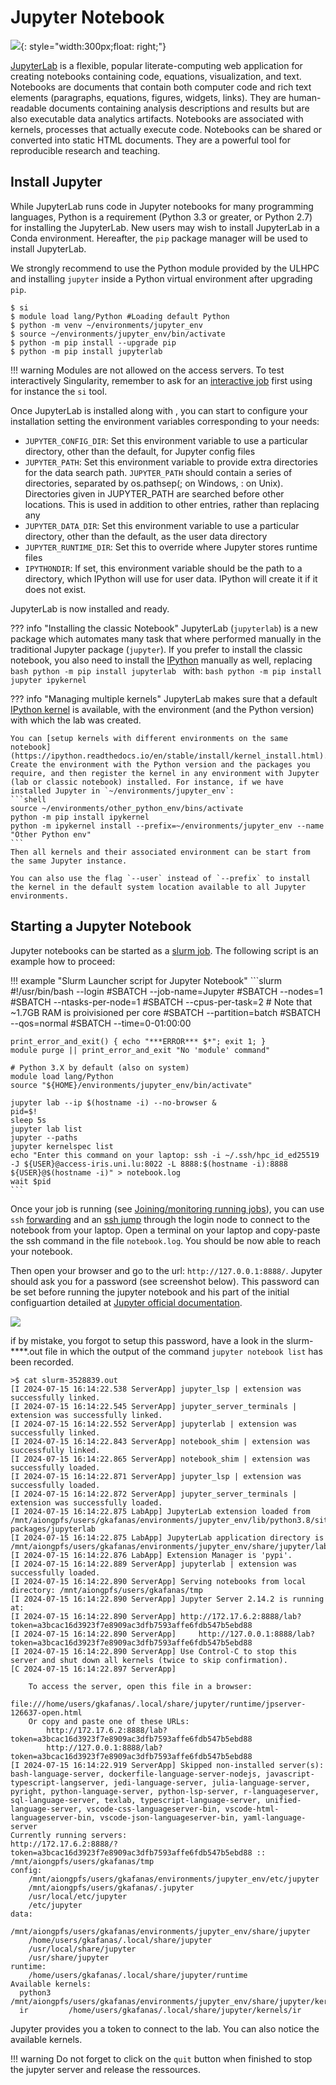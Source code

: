 # Jupyter Notebook

![](https://upload.wikimedia.org/wikipedia/commons/thumb/3/38/Jupyter_logo.svg/1200px-Jupyter_logo.svg.png){: style="width:300px;float: right;"}


[JupyterLab](https://jupyterlab.readthedocs.io/en/stable/) is a flexible, popular literate-computing web application for creating notebooks containing code, equations, visualization, and text. Notebooks are documents that contain both computer code and rich text elements (paragraphs, equations, figures, widgets, links). They are human-readable documents containing analysis descriptions and results but are also executable data analytics artifacts. Notebooks are associated with kernels, processes that actually execute code. Notebooks can be shared or converted into static HTML documents. They are a powerful tool for reproducible research and teaching.


## Install Jupyter

While JupyterLab runs code in Jupyter notebooks for many programming languages, Python is a requirement (Python 3.3 or greater, or Python 2.7) for installing the JupyterLab. New users may wish to install JupyterLab in a Conda environment. Hereafter, the `pip` package manager will be used to install JupyterLab.

We strongly recommend to use the Python module provided by the ULHPC and installing `jupyter` inside a Python virtual environment after upgrading `pip`.

```shell
$ si
$ module load lang/Python #Loading default Python
$ python -m venv ~/environments/jupyter_env
$ source ~/environments/jupyter_env/bin/activate
$ python -m pip install --upgrade pip
$ python -m pip install jupyterlab
```

!!! warning
    Modules are not allowed on the access servers. To test interactively Singularity, remember to ask for an [interactive job](../jobs/interactive.md) first using  for instance the `si` tool.

Once JupyterLab is installed along with , you can start to configure your installation setting the environment variables corresponding to your needs:

- `JUPYTER_CONFIG_DIR`: Set this environment variable to use a particular directory, other than the default, for Jupyter config files
- `JUPYTER_PATH`: Set this environment variable to provide extra directories for the data search path. `JUPYTER_PATH` should contain a series of directories, separated by os.pathsep(; on Windows, : on Unix). Directories given in JUPYTER_PATH are searched before other locations. This is used in addition to other entries, rather than replacing any
- `JUPYTER_DATA_DIR`: Set this environment variable to use a particular directory, other than the default, as the user data directory
- `JUPYTER_RUNTIME_DIR`: Set this to override where Jupyter stores runtime files
- `IPYTHONDIR`: If set, this environment variable should be the path to a directory, which IPython will use for user data. IPython will create it if it does not exist.

JupyterLab is now installed and ready.

??? info "Installing the classic Notebook"
    JupyterLab (`jupyterlab`) is a new package which automates many task that where performed manually in the traditional Jupyter package (`jupyter`). If you prefer to install the classic notebook, you also need to install the [IPython](https://ipython.readthedocs.io/en/stable/index.html) manually as well, replacing
    ```bash
    python -m pip install jupyterlab
    ```
    with:
    ```bash
    python -m pip install jupyter ipykernel
    ```

??? info "Managing multiple kernels"
    JupyterLab makes sure that a default [IPython kernel](https://ipython.readthedocs.io/en/stable/install/kernel_install.html#) is available, with the environment (and the Python version) with which the lab was created.

    You can [setup kernels with different environments on the same notebook](https://ipython.readthedocs.io/en/stable/install/kernel_install.html). Create the environment with the Python version and the packages you require, and then register the kernel in any environment with Jupyter (lab or classic notebook) installed. For instance, if we have installed Jupyter in `~/environments/jupyter_env`:
    ```shell
    source ~/environments/other_python_env/bins/activate
    python -m pip install ipykernel
    python -m ipykernel install --prefix=~/environments/jupyter_env --name "Other Python env"
    ```
    Then all kernels and their associated environment can be start from the same Jupyter instance.

    You can also use the flag `--user` instead of `--prefix` to install the kernel in the default system location available to all Jupyter environments.

## Starting a Jupyter Notebook

Jupyter notebooks can be started as a [slurm job](../jobs/submit.md).
The following script is an example how to proceed:

!!! example "Slurm Launcher script for Jupyter Notebook"
    ```slurm
    #!/usr/bin/bash --login
    #SBATCH --job-name=Jupyter
    #SBATCH --nodes=1
    #SBATCH --ntasks-per-node=1
    #SBATCH --cpus-per-task=2 # Note that ~1.7GB RAM is proivisioned per core
    #SBATCH --partition=batch
    #SBATCH --qos=normal
    #SBATCH --time=0-01:00:00

    print_error_and_exit() { echo "***ERROR*** $*"; exit 1; }
    module purge || print_error_and_exit "No 'module' command"
    
    # Python 3.X by default (also on system)
    module load lang/Python
    source "${HOME}/environments/jupyter_env/bin/activate"

    jupyter lab --ip $(hostname -i) --no-browser &
    pid=$!
    sleep 5s
    jupyter lab list
    jupyter --paths
    jupyter kernelspec list
    echo "Enter this command on your laptop: ssh -i ~/.ssh/hpc_id_ed25519 -J ${USER}@access-iris.uni.lu:8022 -L 8888:$(hostname -i):8888 ${USER}@$(hostname -i)" > notebook.log
    wait $pid
    ```

Once your job is running (see [Joining/monitoring running jobs](../jobs/submit.md#joiningmonitoring-running-jobs)), you can use `ssh` [forwarding](../connect/ssh.md#ssh-port-forwarding) and an [ssh jump](../connect/ssh.md#ssh-jumps) through the login node to connect to the notebook from your laptop. Open a terminal on your laptop and copy-paste the ssh command in the file `notebook.log`.
You should be now able to reach your notebook.

Then open your browser and go to the url: `http://127.0.0.1:8888/`. Jupyter should ask you for a password (see screenshot below). This password can be set before running the jupyter notebook and his part of the initial configuartion detailed at [Jupyter official documentation](https://jupyter-notebook.readthedocs.io/en/stable/public_server.html).

![](./images/jupyter_login.png)

if by mistake, you forgot to setup this password, have a look in the slurm-****.out file in which the output of the command `jupyter notebook list` has been recorded.

```shell
>$ cat slurm-3528839.out 
[I 2024-07-15 16:14:22.538 ServerApp] jupyter_lsp | extension was successfully linked.
[I 2024-07-15 16:14:22.545 ServerApp] jupyter_server_terminals | extension was successfully linked.
[I 2024-07-15 16:14:22.552 ServerApp] jupyterlab | extension was successfully linked.
[I 2024-07-15 16:14:22.843 ServerApp] notebook_shim | extension was successfully linked.
[I 2024-07-15 16:14:22.865 ServerApp] notebook_shim | extension was successfully loaded.
[I 2024-07-15 16:14:22.871 ServerApp] jupyter_lsp | extension was successfully loaded.
[I 2024-07-15 16:14:22.872 ServerApp] jupyter_server_terminals | extension was successfully loaded.
[I 2024-07-15 16:14:22.875 LabApp] JupyterLab extension loaded from /mnt/aiongpfs/users/gkafanas/environments/jupyter_env/lib/python3.8/site-packages/jupyterlab
[I 2024-07-15 16:14:22.875 LabApp] JupyterLab application directory is /mnt/aiongpfs/users/gkafanas/environments/jupyter_env/share/jupyter/lab
[I 2024-07-15 16:14:22.876 LabApp] Extension Manager is 'pypi'.
[I 2024-07-15 16:14:22.889 ServerApp] jupyterlab | extension was successfully loaded.
[I 2024-07-15 16:14:22.890 ServerApp] Serving notebooks from local directory: /mnt/aiongpfs/users/gkafanas/tmp
[I 2024-07-15 16:14:22.890 ServerApp] Jupyter Server 2.14.2 is running at:
[I 2024-07-15 16:14:22.890 ServerApp] http://172.17.6.2:8888/lab?token=a3bcac16d3923f7e8909ac3dfb7593affe6fdb547b5ebd88
[I 2024-07-15 16:14:22.890 ServerApp]     http://127.0.0.1:8888/lab?token=a3bcac16d3923f7e8909ac3dfb7593affe6fdb547b5ebd88
[I 2024-07-15 16:14:22.890 ServerApp] Use Control-C to stop this server and shut down all kernels (twice to skip confirmation).
[C 2024-07-15 16:14:22.897 ServerApp] 
    
    To access the server, open this file in a browser:
        file:///home/users/gkafanas/.local/share/jupyter/runtime/jpserver-126637-open.html
    Or copy and paste one of these URLs:
        http://172.17.6.2:8888/lab?token=a3bcac16d3923f7e8909ac3dfb7593affe6fdb547b5ebd88
        http://127.0.0.1:8888/lab?token=a3bcac16d3923f7e8909ac3dfb7593affe6fdb547b5ebd88
[I 2024-07-15 16:14:22.919 ServerApp] Skipped non-installed server(s): bash-language-server, dockerfile-language-server-nodejs, javascript-typescript-langserver, jedi-language-server, julia-language-server, pyright, python-language-server, python-lsp-server, r-languageserver, sql-language-server, texlab, typescript-language-server, unified-language-server, vscode-css-languageserver-bin, vscode-html-languageserver-bin, vscode-json-languageserver-bin, yaml-language-server
Currently running servers:
http://172.17.6.2:8888/?token=a3bcac16d3923f7e8909ac3dfb7593affe6fdb547b5ebd88 :: /mnt/aiongpfs/users/gkafanas/tmp
config:
    /mnt/aiongpfs/users/gkafanas/environments/jupyter_env/etc/jupyter
    /mnt/aiongpfs/users/gkafanas/.jupyter
    /usr/local/etc/jupyter
    /etc/jupyter
data:
    /mnt/aiongpfs/users/gkafanas/environments/jupyter_env/share/jupyter
    /home/users/gkafanas/.local/share/jupyter
    /usr/local/share/jupyter
    /usr/share/jupyter
runtime:
    /home/users/gkafanas/.local/share/jupyter/runtime
Available kernels:
  python3    /mnt/aiongpfs/users/gkafanas/environments/jupyter_env/share/jupyter/kernels/python3
  ir         /home/users/gkafanas/.local/share/jupyter/kernels/ir 
```

Jupyter provides you a token to connect to the lab. You can also notice the available kernels.

!!! warning
    Do not forget to click on the `quit` button when finished to stop the jupyter server and release the ressources.
